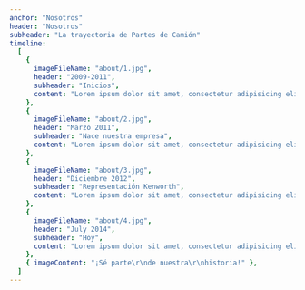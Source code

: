 ```yaml
---
anchor: "Nosotros"
header: "Nosotros"
subheader: "La trayectoria de Partes de Camión"
timeline:
  [
    {
      imageFileName: "about/1.jpg",
      header: "2009-2011",
      subheader: "Inicios",
      content: "Lorem ipsum dolor sit amet, consectetur adipisicing elit. Minima maxime quam architecto quo inventore harum ex magni, dicta impedit.",
    },
    {
      imageFileName: "about/2.jpg",
      header: "Marzo 2011",
      subheader: "Nace nuestra empresa",
      content: "Lorem ipsum dolor sit amet, consectetur adipisicing elit. Minima maxime quam architecto quo inventore harum ex magni, dicta impedit.",
    },
    {
      imageFileName: "about/3.jpg",
      header: "Diciembre 2012",
      subheader: "Representación Kenworth",
      content: "Lorem ipsum dolor sit amet, consectetur adipisicing elit. Minima maxime quam architecto quo inventore harum ex magni, dicta impedit.",
    },
    {
      imageFileName: "about/4.jpg",
      header: "July 2014",
      subheader: "Hoy",
      content: "Lorem ipsum dolor sit amet, consectetur adipisicing elit. Minima maxime quam architecto quo inventore harum ex magni, dicta impedit.",
    },
    { imageContent: "¡Sé parte\r\nde nuestra\r\nhistoria!" },
  ]
---
```

